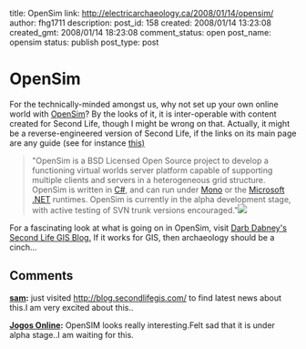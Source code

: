 title: OpenSim
link: http://electricarchaeology.ca/2008/01/14/opensim/
author: fhg1711
description: 
post_id: 158
created: 2008/01/14 13:23:08
created_gmt: 2008/01/14 18:23:08
comment_status: open
post_name: opensim
status: publish
post_type: post

# OpenSim

For the technically-minded amongst us, why not set up your own online world with [OpenSim](http://opensimulator.org/wiki/Main_Page)? By the looks of it, it is inter-operable with content created for Second Life, though I might be wrong on that. Actually, it might be a reverse-engineered version of Second Life, if the links on its main page are any guide (see for instance [this)](http://www.libsecondlife.org/wiki/Main_Page)

> "OpenSim is a BSD Licensed Open Source project to develop a functioning virtual worlds server platform capable of supporting multiple clients and servers in a heterogeneous grid structure. OpenSim is written in [C#](http://www.ecma-international.org/publications/standards/Ecma-334.htm), and can run under [Mono](http://www.mono-project.com/Main_Page) or the [Microsoft .NET](http://www.microsoft.com/net/) runtimes. OpenSim is currently in the alpha development stage, with active testing of SVN trunk versions encouraged."![](http://opensimulator.org/wiki/Image:Opensim_avatar2.png)

For a fascinating look at what is going on in OpenSim, visit [Darb Dabney's Second Life GIS Blog.](http://blog.secondlifegis.com/) If it works for GIS, then archaeology should be a cinch...

## Comments

**[sam](#333 "2008-01-18 13:03:51"):** just visited http://blog.secondlifegis.com/ to find latest news about this.I am very excited about this..

**[Jogos Online](#334 "2008-01-18 13:06:04"):** OpenSIM looks really interesting.Felt sad that it is under alpha stage..I am waiting for this.

